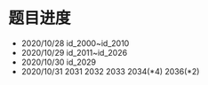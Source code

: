 # 题目进度
- 2020/10/28 id_2000~id_2010
- 2020/10/29 id_2011~id_2026
- 2020/10/30 id_2029
- 2020/10/31 2031 2032 2033 2034(\*4) 2036(\*2)